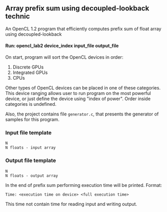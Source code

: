 ## Array prefix sum using decoupled-lookback technic

An OpenCL 1.2 program that efficiently computes prefix sum of float array
using decoupled-lookback

#### Run: opencl_lab2 device_index input_file output_file

On start, program will sort the OpenCL devices in order:
1. Discrete GPUs
2. Integrated GPUs
3. CPUs

Other types of OpenCL devices can be placed in one of these categories. 
This device ranging allows user to run program on the most powerful device, 
or just define the device using "index of power". Order inside categories is
undefined.

Also, the project contains file `generator.c`, that presents the generator of
samples for this program.

### Input file template
```
N
N floats - input array 
```
### Output file template
```
N
N floats - output array 
```

In the end of prefix sum performing execution time will be printed. Format:
```
Time: <execution time on device> <full execution time>
```
This time not contain time for reading input and writing output.